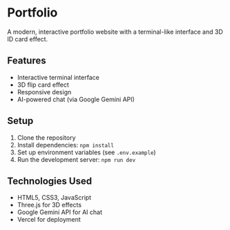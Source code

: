 # Portfolio

A modern, interactive portfolio website with a terminal-like interface and 3D ID card effect.

## Features

- Interactive terminal interface
- 3D flip card effect
- Responsive design
- AI-powered chat (via Google Gemini API)

## Setup

1. Clone the repository
2. Install dependencies: `npm install`
3. Set up environment variables (see `.env.example`)
4. Run the development server: `npm run dev`

## Technologies Used

- HTML5, CSS3, JavaScript
- Three.js for 3D effects
- Google Gemini API for AI chat
- Vercel for deployment
